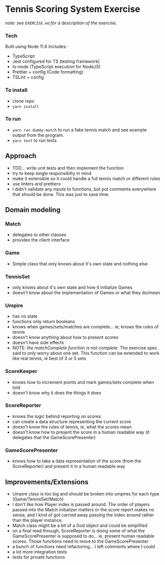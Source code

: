 # Tennis Scoring System Exercise
_note: see `EXERCISE.md` for a description of the exercise._
### Tech

Built using Node 11.6
Includes:
- TypeScript
- Jest configured for TS (testing framework)
- ts-node (TypeScript execution for NodeJS)
- Prettier + config (Code formatting)
- TSLint + config

### To install
- clone repo
- `yarn install`

### To run
- `yarn run dummy-match` to run a fake tennis match and see example output from the program.
- `yarn test` to run tests

## Approach
- TDD... write unit tests and then implement the function
- try to keep single responsibilty in mind
- make it extensible so it could handle a full tennis match or different rules
- use linters and prettiers
- I didn't validate any inputs to functions, but put comments everywhere that should be done. This was just to save time.

## Domain modeling
### Match
- delegates to other classes
- provides the client interface

### Game
- Simple class that only knows about it's own state and nothing else

### TennisSet
- only knows about it's own state and how it initialize Games
- doesn't know about the implementation of Games or what they do/mean

### Umpire
- has no state
- functions only return booleans
- knows when games/sets/matches are complete... ie, knows the rules of tennis
- doesn't know anything about how to present scores
- doesn't have side effects
- NOTE: _the matchComplete function is not complete_. The exercise spec said to only worry about one set. This function can be extended to work like real tennis, ie best of 3 or 5 sets

### ScoreKeeper
- knows how to increment points and mark games/sets complete when told
- doesn't know why it does the things it does

### ScoreReporter
- knows the logic behind reporting on scores
- can create a data structure representing the current score
- doesn't know the rules of tennis, ie, what the scores mean
- doesn't know how to present the score in a human readable way (it delegates that the GameScorePresenter)

### GameScorePresenter
- knows how to take a data representation of the score (from the ScoreReporter) and present it in a human readable way

## Improvements/Extensions
- Umpire class is too big and should be broken into umpires for each type (Game/TennisSet/Match)
- I don't like how Player index is passed around. The order of players passed into the Match initializer matters or the score report makes no sense, and I kind of got carried away passing the index around rather than the player instance.
- Match class might be a bit of a God object and could be simplified
- on a final read through, ScoreReporter is doing some of what the GameScorePresenter is supposed to do... ie, present human readable scores. Those functions need to move to the GameScorePresenter
- a bunch of functions need refactoring... I left comments where I could
- a lot more integration tests
- tests for private functions
